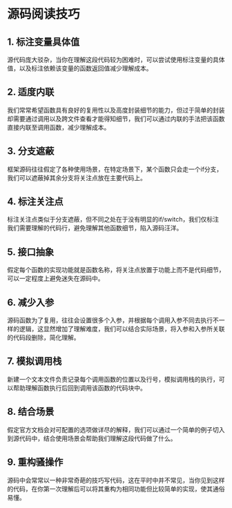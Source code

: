 # 源码阅读技巧

## 1. 标注变量具体值

源代码庞大驳杂，当你在理解这段代码较为困难时，可以尝试使用标注变量的具体值，以及标注依赖该变量的函数返回值减少理解成本。

## 2. 适度内联

我们常常希望函数具有良好的复用性以及高度封装细节的能力，但过于简单的封装却需要通过调用以及跨文件查看才能得知细节，我们可以通过内联的手法把该函数直接内联至调用函数，减少理解成本。

## 3. 分支遮蔽

框架源码往往假定了各种使用场景，在特定场景下，某个函数只会走一个if分支，我们可以遮蔽掉其余分支将关注点放在主要代码上。

## 4. 标注关注点

标注关注点类似于分支遮蔽，但不同之处在于没有明显的if/switch，我们仅标注我们需要理解的代码行，避免理解其他函数细节，陷入源码汪洋。

## 5. 接口抽象

假定每个函数的实现功能就是函数名称，将关注点放置于功能上而不是代码细节，可以一定程度上避免迷失在源码中。

## 6. 减少入参

源码函数为了复用，往往会设置很多个入参，并根据每个调用入参不同去执行不一样的逻辑，这显然增加了理解难度，我们可以结合实际场景，将入参和入参所关联的代码段删除，简化理解。

## 7. 模拟调用栈

新建一个文本文件负责记录每个调用函数的位置以及行号，模拟调用栈的执行，可以帮助理解函数执行后回到调用该函数的代码块中。

## 8. 结合场景

假定官方文档会对可配置的选项做详尽的解释，我们可以通过一个简单的例子切入到源代码中，结合使用场景会帮助我们理解这段代码做了什么。

## 9. 重构骚操作

源码中会常常以一种非常奇葩的技巧写代码，这在平时中并不常见，当你见到这样的代码，在你第一次理解后可以将其重构为相同功能但比较简单的实现，使其通俗易懂。